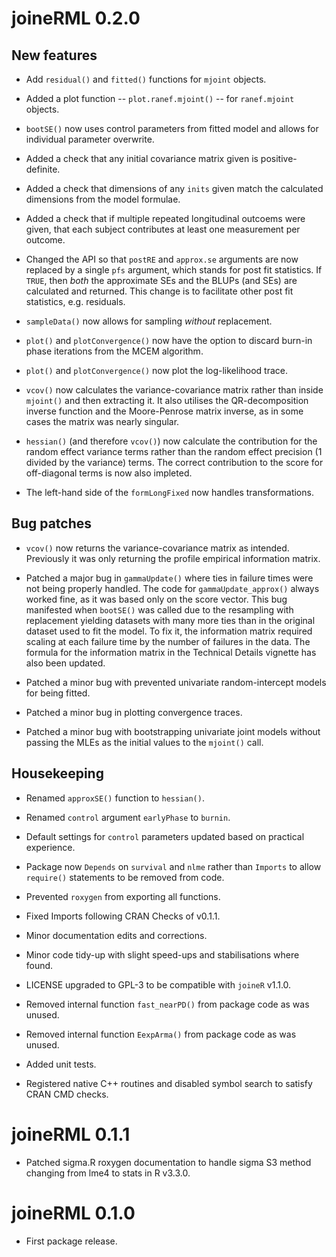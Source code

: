# joineRML 0.2.0

## New features

* Add `residual()` and `fitted()` functions for `mjoint` objects.

* Added a plot function -- `plot.ranef.mjoint()` -- for `ranef.mjoint` objects.

* `bootSE()` now uses control parameters from fitted model and allows for individual parameter overwrite.

* Added a check that any initial covariance matrix given is positive-definite.

* Added a check that dimensions of any `inits` given match the calculated dimensions from the model formulae.

* Added a check that if multiple repeated longitudinal outcoems were given, that each subject contributes at least one measurement per outcome.

* Changed the API so that `postRE` and `approx.se` arguments are now replaced by a single `pfs` argument, which stands for post fit statistics. If `TRUE`, then *both* the approximate SEs and the BLUPs (and SEs) are calculated and returned. This change is to facilitate other post fit statistics, e.g. residuals.

* `sampleData()` now allows for sampling *without* replacement.

* `plot()` and `plotConvergence()` now have the option to discard burn-in phase iterations from the MCEM algorithm.

* `plot()` and `plotConvergence()` now plot the log-likelihood trace.

* `vcov()` now calculates the variance-covariance matrix rather than inside `mjoint()` and then extracting it. It also utilises the QR-decomposition inverse function and the Moore-Penrose matrix inverse, as in some cases the matrix was nearly singular.

* `hessian()` (and therefore `vcov()`) now calculate the contribution for the random effect variance terms rather than the random effect precision (1 divided by the variance) terms. The correct contribution to the score for off-diagonal terms is now also impleted.

* The left-hand side of the `formLongFixed` now handles transformations.

## Bug patches

* `vcov()` now returns the variance-covariance matrix as intended. Previously it was only returning the profile empirical information matrix.

* Patched a major bug in `gammaUpdate()` where ties in failure times were not being properly handled. The code for `gammaUpdate_approx()` always worked fine, as it was based only on the score vector. This bug manifested when `bootSE()` was called due to the resampling with replacement yielding datasets with many more ties than in the original dataset used to fit the model. To fix it, the information matrix required scaling at each failure time by the number of failures in the data. The formula for the information matrix in the Technical Details vignette has also been updated.

* Patched a minor bug with prevented univariate random-intercept models for being fitted.

* Patched a minor bug in plotting convergence traces.

* Patched a minor bug with bootstrapping univariate joint models without passing the MLEs as the initial values to the `mjoint()` call.

## Housekeeping

* Renamed `approxSE()` function to `hessian()`.

* Renamed `control` argument `earlyPhase` to `burnin`.

* Default settings for `control` parameters updated based on practical experience.

* Package now `Depends` on `survival` and `nlme` rather than `Imports` to allow `require()` statements to be removed from code.

* Prevented `roxygen` from exporting all functions. 

* Fixed Imports following CRAN Checks of v0.1.1.

* Minor documentation edits and corrections.

* Minor code tidy-up with slight speed-ups and stabilisations where found.

* LICENSE upgraded to GPL-3 to be compatible with `joineR` v1.1.0.

* Removed internal function `fast_nearPD()` from package code as was unused.

* Removed internal function `EexpArma()` from package code as was unused.

* Added unit tests.

* Registered native C++ routines and disabled symbol search to satisfy CRAN CMD checks.

# joineRML 0.1.1

* Patched sigma.R roxygen documentation to handle sigma S3 method changing from lme4 to stats in R v3.3.0.

# joineRML 0.1.0

* First package release.



